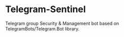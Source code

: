 # Telegram-Sentinel
Telegram group Security &amp; Management bot based on TelegramBots/Telegram.Bot library.
